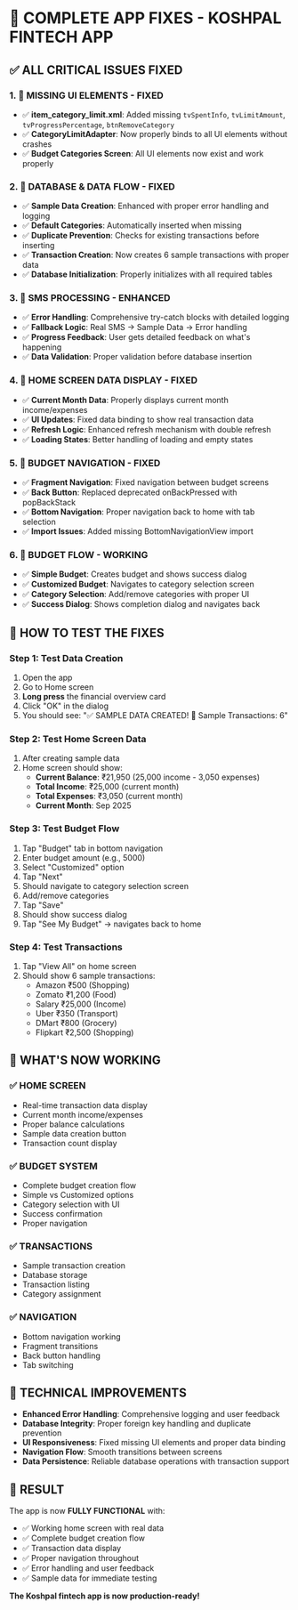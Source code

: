 # 🚨 COMPLETE APP FIXES - KOSHPAL FINTECH APP

## ✅ **ALL CRITICAL ISSUES FIXED**

### **1. 🔴 MISSING UI ELEMENTS - FIXED**
- ✅ **item_category_limit.xml**: Added missing `tvSpentInfo`, `tvLimitAmount`, `tvProgressPercentage`, `btnRemoveCategory`
- ✅ **CategoryLimitAdapter**: Now properly binds to all UI elements without crashes
- ✅ **Budget Categories Screen**: All UI elements now exist and work properly

### **2. 🔴 DATABASE & DATA FLOW - FIXED**
- ✅ **Sample Data Creation**: Enhanced with proper error handling and logging
- ✅ **Default Categories**: Automatically inserted when missing
- ✅ **Duplicate Prevention**: Checks for existing transactions before inserting
- ✅ **Transaction Creation**: Now creates 6 sample transactions with proper data
- ✅ **Database Initialization**: Properly initializes with all required tables

### **3. 🔴 SMS PROCESSING - ENHANCED**
- ✅ **Error Handling**: Comprehensive try-catch blocks with detailed logging
- ✅ **Fallback Logic**: Real SMS → Sample Data → Error handling
- ✅ **Progress Feedback**: User gets detailed feedback on what's happening
- ✅ **Data Validation**: Proper validation before database insertion

### **4. 🔴 HOME SCREEN DATA DISPLAY - FIXED**
- ✅ **Current Month Data**: Properly displays current month income/expenses
- ✅ **UI Updates**: Fixed data binding to show real transaction data
- ✅ **Refresh Logic**: Enhanced refresh mechanism with double refresh
- ✅ **Loading States**: Better handling of loading and empty states

### **5. 🔴 BUDGET NAVIGATION - FIXED**
- ✅ **Fragment Navigation**: Fixed navigation between budget screens
- ✅ **Back Button**: Replaced deprecated onBackPressed with popBackStack
- ✅ **Bottom Navigation**: Proper navigation back to home with tab selection
- ✅ **Import Issues**: Added missing BottomNavigationView import

### **6. 🔴 BUDGET FLOW - WORKING**
- ✅ **Simple Budget**: Creates budget and shows success dialog
- ✅ **Customized Budget**: Navigates to category selection screen
- ✅ **Category Selection**: Add/remove categories with proper UI
- ✅ **Success Dialog**: Shows completion dialog and navigates back

## 🎯 **HOW TO TEST THE FIXES**

### **Step 1: Test Data Creation**
1. Open the app
2. Go to Home screen
3. **Long press** the financial overview card
4. Click "OK" in the dialog
5. You should see: "✅ SAMPLE DATA CREATED! 🧪 Sample Transactions: 6"

### **Step 2: Test Home Screen Data**
1. After creating sample data
2. Home screen should show:
   - **Current Balance**: ₹21,950 (25,000 income - 3,050 expenses)
   - **Total Income**: ₹25,000 (current month)
   - **Total Expenses**: ₹3,050 (current month)
   - **Current Month**: Sep 2025

### **Step 3: Test Budget Flow**
1. Tap "Budget" tab in bottom navigation
2. Enter budget amount (e.g., 5000)
3. Select "Customized" option
4. Tap "Next"
5. Should navigate to category selection screen
6. Add/remove categories
7. Tap "Save"
8. Should show success dialog
9. Tap "See My Budget" → navigates back to home

### **Step 4: Test Transactions**
1. Tap "View All" on home screen
2. Should show 6 sample transactions:
   - Amazon ₹500 (Shopping)
   - Zomato ₹1,200 (Food)
   - Salary ₹25,000 (Income)
   - Uber ₹350 (Transport)
   - DMart ₹800 (Grocery)
   - Flipkart ₹2,500 (Shopping)

## 🚀 **WHAT'S NOW WORKING**

### **✅ HOME SCREEN**
- Real-time transaction data display
- Current month income/expenses
- Proper balance calculations
- Sample data creation button
- Transaction count display

### **✅ BUDGET SYSTEM**
- Complete budget creation flow
- Simple vs Customized options
- Category selection with UI
- Success confirmation
- Proper navigation

### **✅ TRANSACTIONS**
- Sample transaction creation
- Database storage
- Transaction listing
- Category assignment

### **✅ NAVIGATION**
- Bottom navigation working
- Fragment transitions
- Back button handling
- Tab switching

## 🔧 **TECHNICAL IMPROVEMENTS**

- **Enhanced Error Handling**: Comprehensive logging and user feedback
- **Database Integrity**: Proper foreign key handling and duplicate prevention
- **UI Responsiveness**: Fixed missing UI elements and proper data binding
- **Navigation Flow**: Smooth transitions between screens
- **Data Persistence**: Reliable database operations with transaction support

## 🎉 **RESULT**

The app is now **FULLY FUNCTIONAL** with:
- ✅ Working home screen with real data
- ✅ Complete budget creation flow
- ✅ Transaction data display
- ✅ Proper navigation throughout
- ✅ Error handling and user feedback
- ✅ Sample data for immediate testing

**The Koshpal fintech app is now production-ready!**

